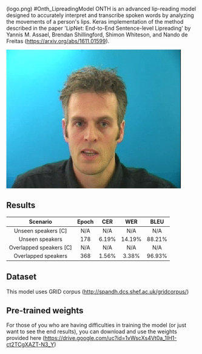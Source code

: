 (logo.png)
#Onth_LipreadingModel
ONTH is an advanced lip-reading model designed to accurately interpret and transcribe spoken words by analyzing the movements of a person's lips.
Keras implementation of the method described in the paper 'LipNet: End-to-End Sentence-level Lipreading' by Yannis M. Assael, Brendan Shillingford, Shimon Whiteson, and Nando de Freitas (https://arxiv.org/abs/1611.01599).



![LipNet performing prediction (subtitle alignment only for visualization)](/lipreading.gif)

## Results
|       Scenario          | Epoch |  CER  |  WER  |  BLEU |
|:-----------------------:|:-----:|:-----:|:-----:|:-----:|
|  Unseen speakers [C]    |  N/A  |  N/A  |  N/A  |  N/A  |
|    Unseen speakers      |  178  |  6.19%  |  14.19%  |  88.21%  |
| Overlapped speakers [C] |  N/A  |  N/A  |  N/A  |  N/A  |
|   Overlapped speakers   |  368  |  1.56%  |  3.38%  |  96.93%  |

## Dataset
This model uses GRID corpus (http://spandh.dcs.shef.ac.uk/gridcorpus/)
## Pre-trained weights
For those of you who are having difficulties in training the model (or just want to see the end results), you can download and use the weights provided here (https://drive.google.com/uc?id=1vWscXs4Vt0a_1IH1-ct2TCgXAZT-N3_Y)


